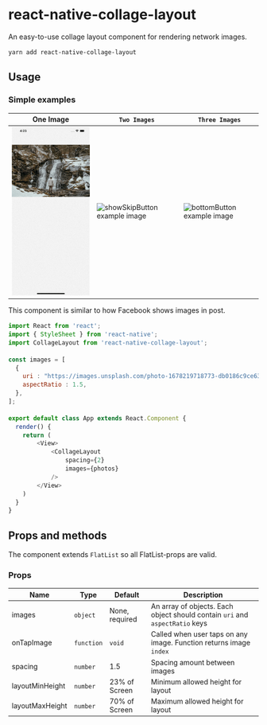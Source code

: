 # react-native-collage-layout

An easy-to-use collage layout component for rendering network images.

```sh
yarn add react-native-collage-layout
```

## Usage

### Simple examples

| One Image                                          | `Two Images`                                               | `Three Images`                                |
| ---------------------------------------------- | -------------------------------------------------------------- | ------------------------------------------------------------------ |
| ![Basic example gif](Images/OneImage.gif) | ![showSkipButton example image](Images/TwoImages.gif) | ![bottomButton example image](Images/ThreeImages.gif) |

This component is similar to how Facebook shows images in post.

```javascript
import React from 'react';
import { StyleSheet } from 'react-native';
import CollageLayout from 'react-native-collage-layout';

const images = [
  {
    uri : "https://images.unsplash.com/photo-1678219718773-db0186c9ce63?ixlib=rb-4.0.3&ixid=MnwxMjA3fDB8MHxwaG90by1wYWdlfHx8fGVufDB8fHx8&auto=format&fit=crop&w=1170&q=80",
    aspectRatio : 1.5,
  },
];

export default class App extends React.Component {
  render() {
    return (
        <View>
            <CollageLayout
                spacing={2}
                images={photos}
            />
        </View>
    )
  }
}
```

<!-- Here a custom `renderItem` is supplied and the `bottomButton`-props has been set to `true`. Notice how the setup of `slides` has been configured to support icons and gradient backgrounds.
 -->
## Props and methods

The component extends `FlatList` so all FlatList-props are valid.

### Props

| Name             | Type       | Default                                      | Description                                                                    |
| ---------------- | ---------- | -------------------------------------------- | ------------------------------------------------------------------------------ |
| images           | `object`   | None, required                               | An array of objects. Each object should contain `uri` and `aspectRatio` keys   |
| onTapImage       | `function` | `void`                                       | Called when user taps on any image. Function returns image `index`             |
| spacing          | `number`   | 1.5                                          | Spacing amount between images                                                  |
| layoutMinHeight  | `number`   | 23% of Screen                                | Minimum allowed height for layout                                              |
| layoutMaxHeight  | `number`   | 70% of Screen                                | Maximum allowed height for layout                                              |
